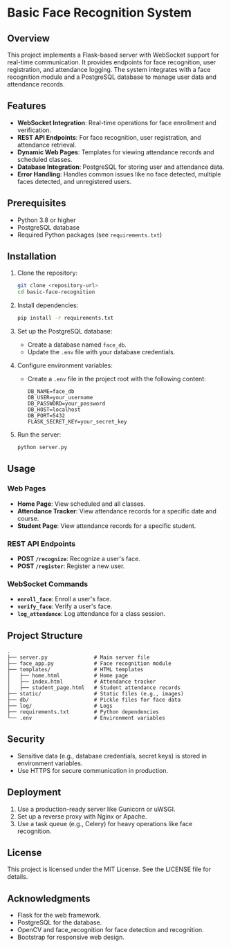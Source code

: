 # Basic Face Recognition System

## Overview
This project implements a Flask-based server with WebSocket support for real-time communication. It provides endpoints for face recognition, user registration, and attendance logging. The system integrates with a face recognition module and a PostgreSQL database to manage user data and attendance records.

## Features
- **WebSocket Integration**: Real-time operations for face enrollment and verification.
- **REST API Endpoints**: For face recognition, user registration, and attendance retrieval.
- **Dynamic Web Pages**: Templates for viewing attendance records and scheduled classes.
- **Database Integration**: PostgreSQL for storing user and attendance data.
- **Error Handling**: Handles common issues like no face detected, multiple faces detected, and unregistered users.

## Prerequisites
- Python 3.8 or higher
- PostgreSQL database
- Required Python packages (see `requirements.txt`)

## Installation
1. Clone the repository:
   ```bash
   git clone <repository-url>
   cd basic-face-recognition
   ```

2. Install dependencies:
   ```bash
   pip install -r requirements.txt
   ```

3. Set up the PostgreSQL database:
   - Create a database named `face_db`.
   - Update the `.env` file with your database credentials.

4. Configure environment variables:
   - Create a `.env` file in the project root with the following content:
     ```env
     DB_NAME=face_db
     DB_USER=your_username
     DB_PASSWORD=your_password
     DB_HOST=localhost
     DB_PORT=5432
     FLASK_SECRET_KEY=your_secret_key
     ```

5. Run the server:
   ```bash
   python server.py
   ```

## Usage
### Web Pages
- **Home Page**: View scheduled and all classes.
- **Attendance Tracker**: View attendance records for a specific date and course.
- **Student Page**: View attendance records for a specific student.

### REST API Endpoints
- **POST `/recognize`**: Recognize a user's face.
- **POST `/register`**: Register a new user.

### WebSocket Commands
- **`enroll_face`**: Enroll a user's face.
- **`verify_face`**: Verify a user's face.
- **`log_attendance`**: Log attendance for a class session.

## Project Structure
```
.
├── server.py               # Main server file
├── face_app.py             # Face recognition module
├── templates/              # HTML templates
│   ├── home.html           # Home page
│   ├── index.html          # Attendance tracker
│   ├── student_page.html   # Student attendance records
├── static/                 # Static files (e.g., images)
├── db/                     # Pickle files for face data
├── log/                    # Logs
├── requirements.txt        # Python dependencies
└── .env                    # Environment variables
```

## Security
- Sensitive data (e.g., database credentials, secret keys) is stored in environment variables.
- Use HTTPS for secure communication in production.

## Deployment
1. Use a production-ready server like Gunicorn or uWSGI.
2. Set up a reverse proxy with Nginx or Apache.
3. Use a task queue (e.g., Celery) for heavy operations like face recognition.

## License
This project is licensed under the MIT License. See the LICENSE file for details.

## Acknowledgments
- Flask for the web framework.
- PostgreSQL for the database.
- OpenCV and face_recognition for face detection and recognition.
- Bootstrap for responsive web design.
